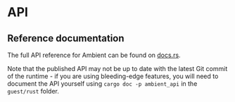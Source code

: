 # API

## Reference documentation

The full API reference for Ambient can be found on [docs.rs](https://docs.rs/ambient_api).

Note that the published API may not be up to date with the latest Git commit of the runtime - if you are using bleeding-edge features, you will need to document the API yourself using `cargo doc -p ambient_api` in the `guest/rust` folder.
